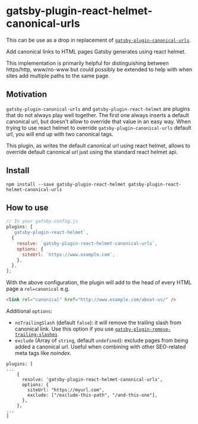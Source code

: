# gatsby-plugin-react-helmet-canonical-urls

This can be use as a drop in replacement of [`gatsby-plugin-canonical-urls`](https://www.npmjs.com/package/gatsby-plugin-canonical-urls).

Add canonical links to HTML pages Gatsby generates using react helmet.

This implementation is primarily helpful for distinguishing between https/http,
www/no-www but could possibly be extended to help with when sites add multiple
paths to the same page.

## Motivation

`gatsby-plugin-canonical-urls` and `gatsby-plugin-react-helmet` are plugins that do not always play well together.
The first one always inserts a default canonical url, but doesn't allow to override that value in an easy way.
When trying to use react helmet to override `gatsby-plugin-canonical-urls` default url, you will end up with
two canonical tags.

This plugin, as writes the default canonical url using react helmet, allows to override default canonical url just
using the standard react helmet api.

## Install

`npm install --save gatsby-plugin-react-helmet gatsby-plugin-react-helmet-canonical-urls`

## How to use

```javascript
// In your gatsby-config.js
plugins: [
  `gatsby-plugin-react-helmet`,
  {
    resolve: `gatsby-plugin-react-helmet-canonical-urls`,
    options: {
      siteUrl: `https://www.example.com`,
    },
  },
];
```

With the above configuration, the plugin will add to the head of every HTML page
a `rel=canonical` e.g.

```html
<link rel="canonical" href="http://www.example.com/about-us/" />
```

Additional `options`:

- `noTrailingSlash` (default `false`): it will remove the trailing slash from canonical link. Use this option if you use [`gatsby-plugin-remove-trailing-slashes`](https://www.npmjs.com/package/gatsby-plugin-remove-trailing-slashes)
- `exclude` (Array of `string`, default `undefined`): exclude pages from being added a canonical url. Useful when combining with other SEO-related meta tags like _noindex_.

```JS
plugins: [
...
    {
      resolve: 'gatsby-plugin-react-helmet-canonical-urls',
      options: {
        siteUrl: "https://myurl.com",
        exclude: ["/exclude-this-path", "/and-this-one"],
      },
    },
...
]
```
